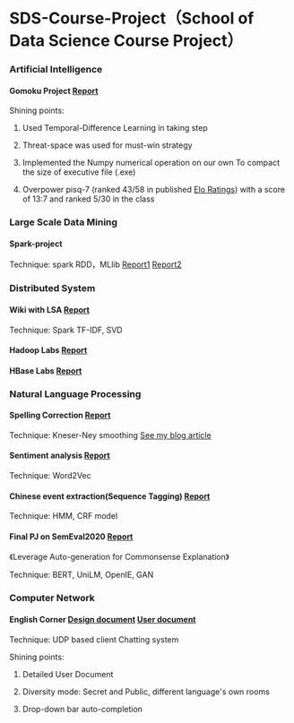 # SDS-Course-Project（School of Data Science Course Project）
### Artificial Intelligence   

#### Gomoku Project [Report](Artificial-Intelligence/report.pdf)  

Shining points:

1. Used Temporal-Difference Learning in taking step

2. Threat-space was used for must-win strategy 

3.  Implemented the Numpy numerical operation on our own To compact the size of executive file (.exe)

4. Overpower pisq-7 (ranked 43/58 in published [Elo Ratings](<https://gomocup.org/elo-ratings/>)) with a score of 13:7 and ranked 5/30 in the class  

### Large Scale Data Mining

#### Spark-project 

Technique: spark RDD，MLlib    [Report1](Large-Scale-Data-Mining/report1.pdf)    [Report2](Large-Scale-Data-Mining/report2.pdf)

### Distributed System

#### Wiki with LSA [Report](Distributed-System/Final-Project/report.pdf)

Technique:  Spark TF-IDF, SVD

#### Hadoop Labs  [Report](Distributed-System/homework2/hw2.pdf)

#### HBase Labs [Report](Distributed-System/homework5/hw5.pdf)



### Natural Language Processing

#### Spelling Correction  [Report](Natural-Language-Processing/Homework-1/report.pdf)

Technique: Kneser-Ney smoothing [See my blog article](<https://dongfanker.github.io/2018/11/04/kneser-ney/>)

#### Sentiment analysis [Report](Natural-Language-Processing/Homework-2/report.pdf)

Technique: Word2Vec 

#### Chinese event extraction(Sequence Tagging) [Report](Natural-Language-Processing/Homework-3/report.pdf)

Technique: HMM, CRF model

#### Final PJ on SemEval2020  [Report](Natural-Language-Processing/Final-PJ/report.pdf)

《Leverage Auto-generation for Commonsense Explanation》

Technique: BERT, UniLM, OpenIE, GAN

### Computer Network 

#### English Corner  [Design document](Computer-Network/Designed_doc.pdf)    [User document](Computer-Network/Usage_doc.pdf)

Technique:  UDP based client Chatting system

Shining points:

1. Detailed User Document

2. Diversity mode: Secret and Public, different language's own rooms
3. Drop-down bar auto-completion 
